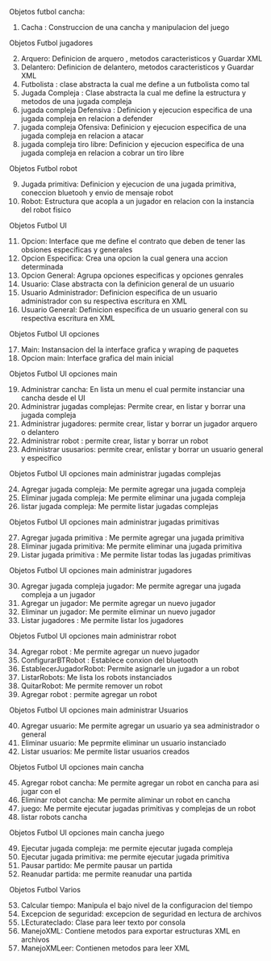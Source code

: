 Objetos futbol cancha:

1. Cacha : Construccion de una cancha y manipulacion del juego

Objetos Futbol jugadores

2. Arquero: Definicion de arquero , metodos caracteristicos y Guardar XML
3. Delantero: Definicion de delantero, metodos caracteristicos y Guardar XML
4. Futbolista : clase abstracta la cual me define a un futbolista como tal
5. Jugada Compleja : Clase abstracta la cual me define la estructura y metodos de una jugada compleja
6. jugada compleja Defensiva : Definicion y ejecucion especifica de una jugada compleja en relacion a defender
7. jugada compleja Ofensiva: Definicion y ejecucion especifica de una jugada compleja en relacion a atacar
8. jugada compleja tiro libre: Definicion y ejecucion especifica de una jugada compleja en relacion a cobrar un tiro libre

Objetos Futbol robot

9. Jugada primitiva: Definicion y ejecucion de una jugada primitiva, coneccion bluetooh y envio de mensaje robot
10. Robot: Estructura que acopla a un jugador en relacion con la instancia del robot fisico

Objetos Futbol UI

11. Opcion: Interface que me define el contrato que deben de tener las obsiones especificas y generales
12. Opcion Especifica: Crea una opcion la cual genera una accion determinada 
13. Opcion General: Agrupa opciones especificas y opciones genrales 
14. Usuario: Clase abstracta con la definicion general de un usuario
15. Usuario Administrador: Definicion especifica de un usuario administrador con su respectiva escritura en XML
16. Usuario General: Definicion especifica de un usuario general con su respectiva escritura en XML

Objetos Futbol UI opciones

17. Main: Instansacion del la interface grafica y wraping de paquetes
18. Opcion main: Interface grafica del main inicial

Objetos Futbol UI opciones main

19. Administrar cancha: En lista un menu el cual permite instanciar una cancha desde el UI
20. Administrar jugadas complejas: Permite crear, en listar y borrar  una jugada compleja
21. Administrar jugadores: permite crear, listar y borrar  un jugador arquero o delantero
22. Administrar robot : permite crear, listar y borrar  un robot
23. Administrar ususarios: permite crear, enlistar y borrar  un usuario general y especifico

Objetos Futbol UI opciones main administrar jugadas complejas

24. Agregar jugada compleja: Me permite agregar una jugada compleja
25. Eliminar jugada compleja: Me permite eliminar una jugada compleja
26. listar jugada compleja: Me permite listar jugadas complejas
 
Objetos Futbol UI opciones main administrar jugadas primitivas

27. Agregar jugada primitiva : Me permite agregar una jugada primitiva 
28. Eliminar jugada primitiva:  Me permite eliminar una jugada primitiva 
29. Listar  jugada primitiva : Me permite listar todas las jugadas primitivas

Objetos Futbol UI opciones main administrar jugadores

30. Agregar jugada compleja jugador: Me permite agregar una jugada compleja a un jugador
31. Agregar un jugador: Me permite agregar un nuevo jugador
32. Eliminar un jugador: Me permite eliminar un nuevo jugador
33. Listar jugadores :  Me permite listar los jugadores

Objetos Futbol UI opciones main administrar robot

34. Agregar robot : Me permite agregar un nuevo jugador
35. ConfigurarBTRobot : Establece conxion del bluetooth
36. EstablecerJugadorRobot: Permite asignarle un jugador a un robot
37. ListarRobots: Me lista los robots instanciados 
38. QuitarRobot: Me permite remover un robot 
39. Agregar robot : permite agregar un robot

Objetos Futbol UI opciones main administrar Usuarios

40. Agregar usuario: Me permite agregar un usuario ya sea administrador o general
41. Eliminar usuario: Me peprmite eliminar un usuario instanciado
42. Listar usuarios: Me permite listar usuarios creados

Objetos Futbol UI opciones main cancha

45. Agregar robot cancha: Me permite agregar un robot en cancha para asi jugar con el
46. Eliminar robot cancha: Me permite aliminar un robot en cancha
47. juego: Me permite ejecutar jugadas primitivas y complejas de un robot
48. listar robots cancha


Objetos Futbol UI opciones main cancha juego

49. Ejecutar jugada compleja: me permite ejecutar jugada compleja
50. Ejecutar jugada primitiva: me permite ejecutar jugada primitiva
51. Pausar partido: Me permite pausar un partida
52. Reanudar partida: me permite reanudar una partida

Objetos Futbol Varios

53. Calcular tiempo: Manipula el  bajo nivel de la configuracion del tiempo
54. Excepcion de seguridad: excepcion de seguridad en lectura de archivos
55. LEcturateclado: Clase para leer texto por consola
56. ManejoXML: Contiene metodos para exportar estructuras XML en archivos
57. ManejoXMLeer: Contienen metodos para leer XML
